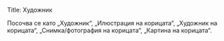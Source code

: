 Title: Художник

Посочва се като „Художник“, „Илюстрация на корицата“, „Художник на корицата“, „Снимка/фотография на корицата“, „Картина на корицата“.

